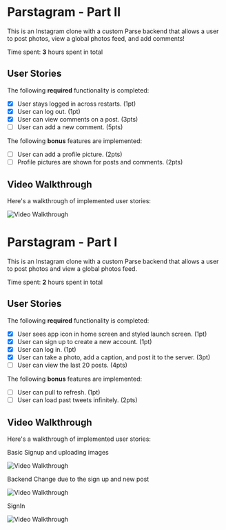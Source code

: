 # Parstagram - Part II

This is an Instagram clone with a custom Parse backend that allows a user to post photos, view a global photos feed, and add comments!

Time spent: **3** hours spent in total

## User Stories

The following **required** functionality is completed:

- [x] User stays logged in across restarts. (1pt)
- [x] User can log out. (1pt)
- [x] User can view comments on a post. (3pts)
- [ ] User can add a new comment. (5pts)

The following **bonus** features are implemented:

- [ ] User can add a profile picture. (2pts)
- [ ] Profile pictures are shown for posts and comments. (2pts)

## Video Walkthrough

Here's a walkthrough of implemented user stories:

<img src='http://g.recordit.co/67f9wEiM6A.gif' title='Video Walkthrough' width='' alt='Video Walkthrough' />


# Parstagram - Part I

This is an Instagram clone with a custom Parse backend that allows a user to post photos and view a global photos feed.

Time spent: **2** hours spent in total

## User Stories

The following **required** functionality is completed:

- [x] User sees app icon in home screen and styled launch screen. (1pt)
- [x] User can sign up to create a new account. (1pt)
- [x] User can log in. (1pt)
- [x] User can take a photo, add a caption, and post it to the server. (3pt)
- [ ] User can view the last 20 posts. (4pts)

The following **bonus** features are implemented:

- [ ] User can pull to refresh. (1pt)
- [ ] User can load past tweets infinitely. (2pts)

## Video Walkthrough

Here's a walkthrough of implemented user stories:

Basic Signup and uploading images

<img src='https://recordit.co/EHxAFfpnaz.gif' title='Video Walkthrough' width='' alt='Video Walkthrough' />

Backend Change due to the sign up and new post

<img src='http://g.recordit.co/GYNiKgFTTq.gif' title='Video Walkthrough' width='' alt='Video Walkthrough' />

SignIn

<img src='https://recordit.co/IRDUQobXkO.gif' title='Video Walkthrough' width='' alt='Video Walkthrough' />
